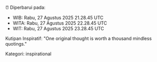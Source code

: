 ⏰ Diperbarui pada:
- WIB: Rabu, 27 Agustus 2025 21.28.45 UTC
- WITA: Rabu, 27 Agustus 2025 22.28.45 UTC
- WIT: Rabu, 27 Agustus 2025 23.28.45 UTC

Kutipan Inspiratif:
"One original thought is worth a thousand mindless quotings."


Kategori: inspirational

